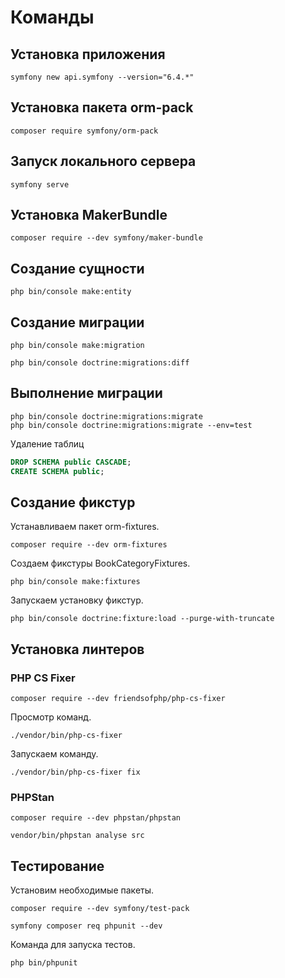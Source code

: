 # Команды

## Установка приложения

```
symfony new api.symfony --version="6.4.*"
```

## Установка пакета orm-pack

```
composer require symfony/orm-pack
```


## Запуск локального сервера

```
symfony serve
```

## Установка MakerBundle

```
composer require --dev symfony/maker-bundle
```

## Создание сущности

```
php bin/console make:entity
```

## Создание миграции

```
php bin/console make:migration
```

```
php bin/console doctrine:migrations:diff
```

## Выполнение миграции

```
php bin/console doctrine:migrations:migrate
php bin/console doctrine:migrations:migrate --env=test
```

Удаление таблиц

```sql
DROP SCHEMA public CASCADE;
CREATE SCHEMA public;
```

## Создание фикстур

Устанавливаем пакет orm-fixtures.

```
composer require --dev orm-fixtures
```

Создаем фикстуры BookCategoryFixtures.

```
php bin/console make:fixtures
```

Запускаем установку фикстур.

```
php bin/console doctrine:fixture:load --purge-with-truncate
```

## Установка линтеров

### PHP CS Fixer

```
composer require --dev friendsofphp/php-cs-fixer
```

Просмотр команд.

```
./vendor/bin/php-cs-fixer
```

Запускаем команду.

```
./vendor/bin/php-cs-fixer fix
```

### PHPStan

```
composer require --dev phpstan/phpstan
```

```
vendor/bin/phpstan analyse src
```

## Тестирование

Установим необходимые пакеты.

```
composer require --dev symfony/test-pack

symfony composer req phpunit --dev
```

Команда для запуска тестов.

```
php bin/phpunit
```